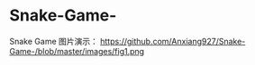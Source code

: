 # Snake-Game-
Snake Game 
图片演示：
https://github.com/Anxiang927/Snake-Game-/blob/master/images/fig1.png
